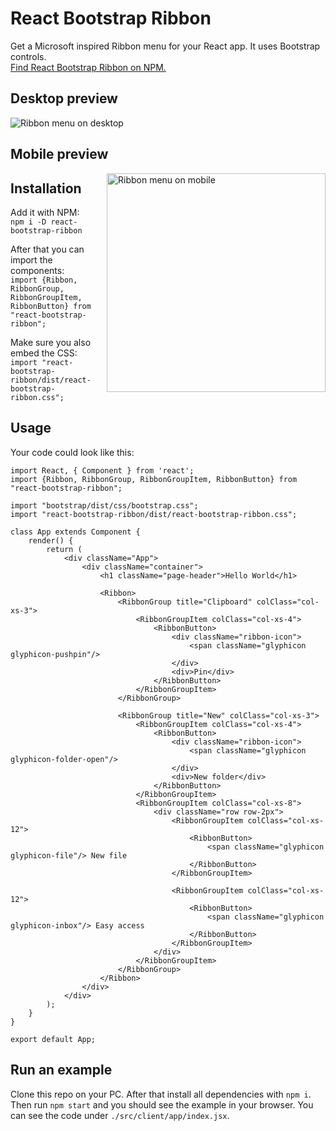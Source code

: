 <h1>React Bootstrap Ribbon</h1>

Get a Microsoft inspired Ribbon menu for your React app. It uses Bootstrap controls.<br>
<a href="https://www.npmjs.com/package/react-bootstrap-ribbon">Find React Bootstrap Ribbon on NPM.</a>

<h2>Desktop preview</h2>
<img src="https://raw.githubusercontent.com/lgkonline/react-bootstrap-ribbon/master/preview_desktop.jpg" style="max-width:100vw" alt="Ribbon menu on desktop"/>

<h2>Mobile preview</h2>
<img src="https://raw.githubusercontent.com/lgkonline/react-bootstrap-ribbon/master/preview_mobile.jpg" width="350" alt="Ribbon menu on mobile" style="float:right"/>

<h2>Installation</h2>

<p>
Add it with NPM:<br>
<code>npm i -D react-bootstrap-ribbon</code>
</p>

<p>
After that you can import the components:<br>
<code>import {Ribbon, RibbonGroup, RibbonGroupItem, RibbonButton} from "react-bootstrap-ribbon";</code>
</p>

<p>
Make sure you also embed the CSS:<br>
<code>import "react-bootstrap-ribbon/dist/react-bootstrap-ribbon.css";</code>
</p>


<h2>Usage</h2>

Your code could look like this:

```
import React, { Component } from 'react';
import {Ribbon, RibbonGroup, RibbonGroupItem, RibbonButton} from "react-bootstrap-ribbon";

import "bootstrap/dist/css/bootstrap.css";
import "react-bootstrap-ribbon/dist/react-bootstrap-ribbon.css";

class App extends Component {
    render() {
        return (
            <div className="App">
                <div className="container">
                    <h1 className="page-header">Hello World</h1>

                    <Ribbon>
                        <RibbonGroup title="Clipboard" colClass="col-xs-3">
                            <RibbonGroupItem colClass="col-xs-4">
                                <RibbonButton>
                                    <div className="ribbon-icon">
                                        <span className="glyphicon glyphicon-pushpin"/>
                                    </div>
                                    <div>Pin</div>
                                </RibbonButton>
                            </RibbonGroupItem>
                        </RibbonGroup>

                        <RibbonGroup title="New" colClass="col-xs-3">
                            <RibbonGroupItem colClass="col-xs-4">
                                <RibbonButton>
                                    <div className="ribbon-icon">
                                        <span className="glyphicon glyphicon-folder-open"/>
                                    </div>
                                    <div>New folder</div>
                                </RibbonButton>
                            </RibbonGroupItem>
                            <RibbonGroupItem colClass="col-xs-8">
                                <div className="row row-2px">
                                    <RibbonGroupItem colClass="col-xs-12">
                                        <RibbonButton>
                                            <span className="glyphicon glyphicon-file"/> New file
                                        </RibbonButton>
                                    </RibbonGroupItem>

                                    <RibbonGroupItem colClass="col-xs-12">
                                        <RibbonButton>
                                            <span className="glyphicon glyphicon-inbox"/> Easy access
                                        </RibbonButton>
                                    </RibbonGroupItem>
                                </div>
                            </RibbonGroupItem>
                        </RibbonGroup>
                    </Ribbon>
                </div>
            </div>
        );
    }
}

export default App;
```

<h2>Run an example</h2>
Clone this repo on your PC. After that install all dependencies with <code>npm i</code>.<br>
Then run <code>npm start</code> and you should see the example in your browser. You can see the code under <code>./src/client/app/index.jsx</code>.
